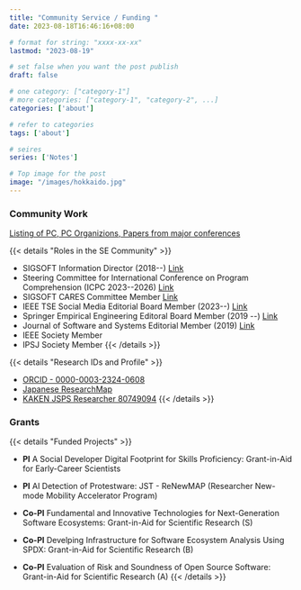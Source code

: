 ```yaml
---
title: "Community Service / Funding "
date: 2023-08-18T16:46:16+08:00

# format for string: "xxxx-xx-xx"
lastmod: "2023-08-19"

# set false when you want the post publish
draft: false

# one category: ["category-1"] 
# more categories: ["category-1", "category-2", ...]
categories: ['about']

# refer to categories
tags: ['about']

# seires
series: ['Notes']

# Top image for the post
image: "/images/hokkaido.jpg"
---
```



<!--more-->
### Community Work

[Listing of PC, PC Organizions, Papers from major conferences](https://conf.researchr.org/profile/raulakula)

{{< details "Roles in the SE Community" >}}
- SIGSOFT Information Director (2018--) [Link](https://acmsigsoft.github.io/contact/)
- Steering Committee for International Conference on Program Comprehension (ICPC 2023--2026) [Link](https://conf.researchr.org/committee/icpc-2024/icpc-2024-steering-committee)
- SIGSOFT CARES Committee Member [Link](https://acmsigsoft.github.io/cares/sigsoft_cares/)
- IEEE TSE Social Media Editorial Board Member (2023--) [Link](https://www.computer.org/csdl/journal/ts/about/107385)
- Springer Empirical Engineering Editoral Board Member (2019 --) [Link](https://www.springer.com/journal/10664/editors)
- Journal of Software and Systems Editorial Member (2019) [Link](https://www.sciencedirect.com/journal/journal-of-systems-and-software/about/editorial-board)
- IEEE Society Member
- IPSJ Society Member
{{< /details >}}


{{< details "Research IDs and Profile" >}}
- [ORCID - 0000-0003-2324-0608](https://orcid.org/0000-0003-2324-0608)
- [Japanese ResearchMap](https://researchmap.jp/raula-k/?lang=english)
- [KAKEN JSPS Researcher 80749094](https://nrid.nii.ac.jp/en/nrid/1000080749094/)
{{< /details >}}

### Grants

{{< details "Funded Projects" >}}
- **PI** A Social Developer Digital Footprint for Skills Proficiency: Grant-in-Aid for Early-Career Scientists
- **PI** AI Detection of Protestware: JST - ReNewMAP (Researcher New-mode Mobility Accelerator Program)
- **Co-PI** Fundamental and Innovative Technologies for Next-Generation Software Ecosystems: Grant-in-Aid for Scientific Research (S)

- **Co-PI** Develping Infrastructure for Software Ecosystem Analysis Using SPDX: Grant-in-Aid for Scientific Research (B)

- **Co-PI** Evaluation of Risk and Soundness of Open Source Software: Grant-in-Aid for Scientific Research (A)
{{< /details >}}